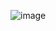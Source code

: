 ![image](https://github.com/mdmhuq/x86-64-Assembly-Practice/assets/121406023/3f953a7f-c6df-4f02-8f11-02adabd82e5f)
